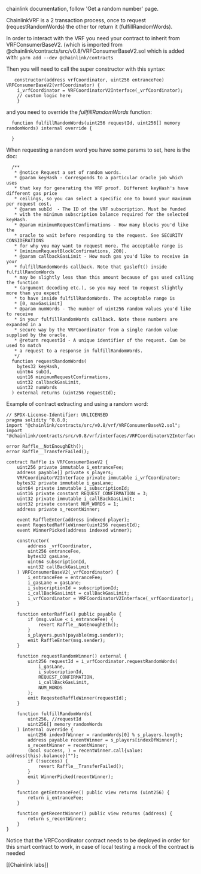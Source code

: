 chainlink documentation, follow 'Get a random number' page.

ChainlinkVRF is a 2 transaction process, once to request (requestRandomWords) the other tor return it (fulfillRandomWords).

In order to interact with the VRF you need your contract to inherit from VRFConsumerBaseV2.
(which is imported from @chainlink/contracts/src/v0.8/VRFConsumerBaseV2.sol which is added with:
`yarn add --dev @chainlink/contracts`

Then you will need to call the super constructor with this syntax:
```solidity
   constructor(address vrfCoordinator, uint256 entranceFee) VRFConsumerBaseV2(vrfCoordinator) {
    i_vrfCoordinator = VRFCoordinatorV2Interface(_vrfCoordinator);
	// custom logic here
    }
```

and you need to override the *fullfillRandomWords* function:
```solidity
  function fulfillRandomWords(uint256 requestId, uint256[] memory randomWords) internal override {
  
  }
```

When requesting a random word you have some params to set, here is the doc:
```
  /**
   * @notice Request a set of random words.
   * @param keyHash - Corresponds to a particular oracle job which uses
   * that key for generating the VRF proof. Different keyHash's have different gas price
   * ceilings, so you can select a specific one to bound your maximum per request cost.
   * @param subId  - The ID of the VRF subscription. Must be funded
   * with the minimum subscription balance required for the selected keyHash.
   * @param minimumRequestConfirmations - How many blocks you'd like the
   * oracle to wait before responding to the request. See SECURITY CONSIDERATIONS
   * for why you may want to request more. The acceptable range is
   * [minimumRequestBlockConfirmations, 200].
   * @param callbackGasLimit - How much gas you'd like to receive in your
   * fulfillRandomWords callback. Note that gasleft() inside fulfillRandomWords
   * may be slightly less than this amount because of gas used calling the function
   * (argument decoding etc.), so you may need to request slightly more than you expect
   * to have inside fulfillRandomWords. The acceptable range is
   * [0, maxGasLimit]
   * @param numWords - The number of uint256 random values you'd like to receive
   * in your fulfillRandomWords callback. Note these numbers are expanded in a
   * secure way by the VRFCoordinator from a single random value supplied by the oracle.
   * @return requestId - A unique identifier of the request. Can be used to match
   * a request to a response in fulfillRandomWords.
   */
  function requestRandomWords(
    bytes32 keyHash,
    uint64 subId,
    uint16 minimumRequestConfirmations,
    uint32 callbackGasLimit,
    uint32 numWords
  ) external returns (uint256 requestId);
```

Example of contract extracting and using a random word:
```solidity
// SPDX-License-Identifier: UNLICENSED
pragma solidity ^0.8.0;
import "@chainlink/contracts/src/v0.8/vrf/VRFConsumerBaseV2.sol";
import "@chainlink/contracts/src/v0.8/vrf/interfaces/VRFCoordinatorV2Interface.sol";

error Raffle__NotEnoughEth();
error Raffle__TransferFailed();

contract Raffle is VRFConsumerBaseV2 {
    uint256 private immutable i_entranceFee;
    address payable[] private s_players;
    VRFCoordinatorV2Interface private immutable i_vrfCoordinator;
    bytes32 private immutable i_gasLane;
    uint64 private immutable i_subscriptionId;
    uint16 private constant REQUEST_CONFIRMATION = 3;
    uint32 private immutable i_callBackGasLimit;
    uint32 private constant NUM_WORDS = 1;
    address private s_recentWinner;
 
    event RaffleEnter(address indexed player);
    event ReqestedRaffleWinner(uint256 requestId);
    event WinnerPicked(address indexed winner);

    constructor(
        address _vrfCoordinator,
        uint256 entranceFee,
        bytes32 gasLane,
        uint64 subscriptionId,
        uint32 callBackGasLimit
    ) VRFConsumerBaseV2(_vrfCoordinator) {
        i_entranceFee = entranceFee;
        i_gasLane = gasLane;
        i_subscriptionId = subscriptionId;
        i_callBackGasLimit = callBackGasLimit;
        i_vrfCoordinator = VRFCoordinatorV2Interface(_vrfCoordinator);
    }

    function enterRaffle() public payable {
        if (msg.value < i_entranceFee) {
            revert Raffle__NotEnoughEth();
        }
        s_players.push(payable(msg.sender));
        emit RaffleEnter(msg.sender);
    }

    function requestRandomWinner() external {
        uint256 requestId = i_vrfCoordinator.requestRandomWords(
            i_gasLane,
            i_subscriptionId,
            REQUEST_CONFIRMATION,
            i_callBackGasLimit,
            NUM_WORDS
        );
        emit ReqestedRaffleWinner(requestId);
    }
  
    function fulfillRandomWords(
        uint256, //requestId
        uint256[] memory randomWords
    ) internal override {
        uint256 indexOfWinner = randomWords[0] % s_players.length;
        address payable recentWinner = s_players[indexOfWinner];
        s_recentWinner = recentWinner;
        (bool success, ) = recentWinner.call{value: address(this).balance}("");
        if (!success) {
            revert Raffle__TransferFailed();
        }
        emit WinnerPicked(recentWinner);
    }

    function getEntranceFee() public view returns (uint256) {
        return i_entranceFee;
    }
  
    function getRecentWinner() public view returns (address) {
        return s_recentWinner;
    }
}
```

Notice that the VRFCoordinator contract needs to be deployed in order for this smart contract to work, in case of local testing a mock of the contract is needed

[[Chainlink labs]]
